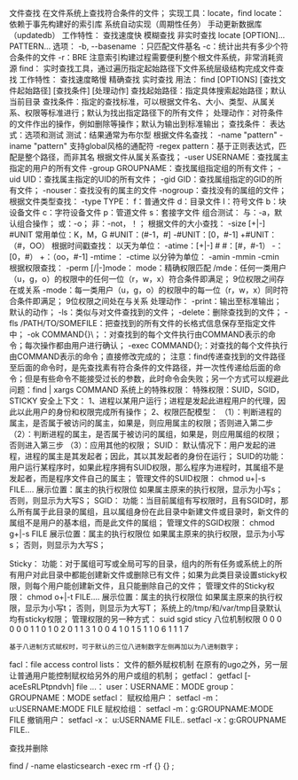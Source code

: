 文件查找
	在文件系统上查找符合条件的文件；
		实现工具：locate，find
	locate：
		依赖于事先构建好的索引库
			系统自动实现（周期性任务）
			手动更新数据库（updatedb）
		工作特性：
			查找速度快
			模糊查找
			非实时查找
		locate [OPTION]... PATTERN…
			选项：
				-b, --basename ：只匹配文件基名
				-c：统计出共有多少个符合条件的文件
				-r：BRE
		注意索引构建过程需要便利整个根文件系统，非常消耗资源
	find：
		实时查找工具，通过遍历指定起始路径下文件系统层级结构完成文件查找
		工作特性：
			查找速度略慢
			精确查找
			实时查找
		用法：
			find [OPTIONS] [查找文件起始路径] [查找条件] [处理动作]
				查找起始路径：指定具体搜索起始路径；默认当前目录
				查找条件：指定的查找标准，可以根据文件名、大小、类型、从属关系、权限等标准进行；默认为找出指定路径下的所有文件；
				处理动作：对符条件的文件作出的操作，例如删除等操作；默认为输出到标准输出；
				查找条件：
					表达式：选项和测试
					测试：结果通常为布尔型
						根据文件名查找：
							-name "pattern"
							-iname "pattern"
								支持global风格的通配符
							-regex pattern：基于正则表达式，匹配是整个路径，而非其名
						根据文件从属关系查找；
							-user USERNAME：查找属主指定的用户的所有文件
							-group GROUPNAME：查找属组指定组的所有文件；
							-uid UID：查找属主指定的UID的所有文件；
							-gid GID：查找属组指定的GID的所有文件；
							-nouser：查找没有的属主的文件
							-nogroup：查找没有的属组的文件；
						根据文件类型查找：
							-type TYPE：
								f：普通文件
								d：目录文件
								l：符号文件
								b：块设备文件
								c：字符设备文件
								p：管道文件
								s：套接字文件
						组合测试：
							与：-a，默认组合操作；
							或：-o；
							非：-not，！；
						根据文件的大小查找：
							-size [+|-] #UNIT
								常用单位：K，M，G
								#UNIT：(#-1，#]
								-#UNIT：[0，#-1]
								+#UNIT：（#，OO）
						根据时间戳查找：
							以天为单位：
								-atime：[+|-] #
									#：[#，#-1）
									-：[0，#）
									+：（oo，#-1]
								-mtime：
								-ctime
							以分钟为单位：
								-amin
								-mmin
								-cmin
						根据权限查找：
							-perm [/|-]mode：
								mode：精确权限匹配
								/mde：任何一类用户（u，g，o）的权限中的任何一位（r，w，x）符合条件即满足；
									9位权限之间存在或关系
								-mode：每一类用户（u，g，o）的权限中的每一位（r，w，x）同时符合条件即满足；
									9位权限之间处在与关系
				处理动作：
					-print：输出至标准输出；默认的动作；
					-ls：类似与对文件查找到的文件；
					-delete：删除查找到的文件；
					-fls /PATH/TO/SOMEFILE：把查找到的所有文件的长格式信息保存至指定文件中；
					-ok COMMAND{}\；：对查找到的每个文件执行由COMMAND表示的命令；每次操作都由用户进行确认；
					-exec COMMAND{}\;：对查找的每个文件执行由COMMAND表示的命令；直接修改完成的；
					注意：find传递查找到的文件路径至后面的命令时，是先查找素有符合条件的文件路径，并一次性传递给后面的命令；但是有些命令不能接受过长的参数，此时命令会失败；另一个方式可以规避此问题：find | xargs COMMAND
系统上的特殊权限：
	特殊权限：SUID，SGID，STICKY
	安全上下文：
		1、进程以某用户运行；进程是发起此进程用户的代理，因此以此用户的身份和权限完成所有操作；
		2、权限匹配模型：
			（1）：判断进程的属主，是否属于被访问的属主，如果是，则应用属主的权限；否则进入第二步
			（2）：判断进程的属主，是否属于被访问的属组，如果是，则应用属组的权限；否则进入第三步
			（3）：应用其他的权限；
	SUID：
		默认情况下：用户发起的进程，进程的属主是其发起者；因此，其以其发起者的身份在运行；
		SUID的功能：用户运行某程序时，如果此程序拥有SUID权限，那么程序为进程时，其属组不是发起者，而是程序文件自己的属主；
		管理文件的SUID权限：
			chmod u+|-s FILE….
			展示位置：属主的执行权限位
				如果属主原来的执行权限，显示为小写s；
				否则，则显示为大写S；
	SGID：
		功能：当目前属组有写权限时，且有SGID时，那么所有属于此目录的属组，且以属组身份在此目录中新建文件或目录时，新文件的属组不是用户的基本组，而是此文件的属组；
		管理文件的SGID权限：
			chmod g+|-s FILE
			展示位置：属主的执行权限位
				如果属主原来的执行权限，显示为小写s；
				否则，则显示为大写S；
			

Sticky：
	功能：对于属组可写或全局可写的目录，组内的所有任务或系统上的所有用户对此目录中都能创建新文件或删除已有文件；如果为此类目录设置sticky权限，则每个用户能创建新文件，且只能删除自己的文件；
	管理文件的Sticky权限：
		chmod o+|-t FILE….
		展示位置：属主的执行权限位
			如果属主原来的执行权限，显示为小写t；
			否则，则显示为大写T；
	系统上的/tmp/和/var/tmp目录默认均有sticky权限；
管理权限的另一种方式：
	suid	sgid	sticy	八位机制权限
	0	0	0	0
	0	0	1	1
	0	1	0	2
	0	1	1	3
	1	0	0	4
	1	0	1	5
	1	1	0	6
	1	1	1	7
	
	基于八进制方式赋权时，可于默认的三位八进制数字左侧再加以为八进制数字；

facl：file access control lists：
	文件的额外赋权机制
		在原有的ugo之外，另一层让普通用户能控制赋权给另外的用户或组的机制；
	getfacl：
		getfacl [-aceEsRLPtpndvh] file ...：
			user：USERNAME：MODE
			group：GROUPNAME：MODE
	setfacl：
		赋权给用户：
			setfacl -m： u:USERNAME:MODE FILE
		赋权给组：
			setfacl -m：g:GROUPNAME:MODE FILE
		撤销用户：
			setfacl -x： u:USERNAME FILE..
			setfacl -x：g:GROUPNAME FILE..
		

查找并删除

find / -name elasticsearch -exec rm -rf {} {} \;